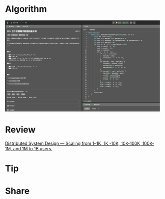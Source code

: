 # Algorithm

![](../../images/temp/zhenran-2023-11-19-lc.png)

# Review

[Distributed System Design — Scaling from 1–1K, 1K -10K, 10K-100K, 100K-1M, and 1M to 1B users.](https://blog.acethecloud.com/distributed-system-design-scaling-from-1-1k-1k-10k-10k-100k-100k-1m-and-1m-to-1b-users-ff256309751e)

# Tip



# Share

